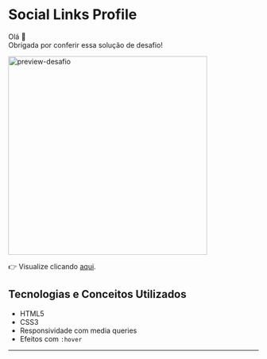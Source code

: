 # Social Links Profile

Olá 👋  
Obrigada por conferir essa solução de desafio!

<img src="preview-card.png.png" alt="preview-desafio" height="400" />

👉 Visualize clicando [aqui](https://roberta-silva.github.io/frontend-mentor-desafios/blog-preview-card/).

## Tecnologias e Conceitos Utilizados

- HTML5
- CSS3
- Responsividade com media queries
- Efeitos com `:hover`

---
